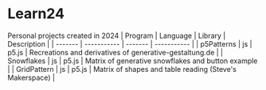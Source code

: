 # Learn24
Personal projects created in 2024
| Program | Language | Library | Description |
| ------- | ----------- | ------- | ----------- |
| p5Patterns | js | p5.js | Recreations and derivatives of generative-gestaltung.de | 
| Snowflakes | js | p5.js | Matrix of generative snowflakes and button example |
| GridPattern | js | p5.js | Matrix of shapes and table reading (Steve's Makerspace) |
